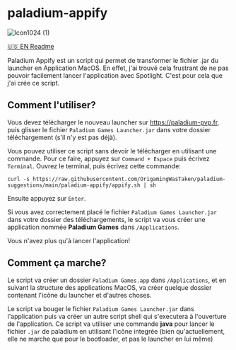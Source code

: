 # paladium-appify

![Icon1024 (1)](https://github.com/OrigamingWasTaken/paladium-appify/assets/74014262/142adf44-c54c-4c59-90aa-731413cd7eb4)

[🇺🇸 EN Readme](https://github.com/OrigamingWasTaken/paladium-appify/blob/main/README_EN.md)

Paladium Appify est un script qui permet de transformer le fichier .jar du launcher en Application MacOS.
En effet, j'ai trouvé cela frustrant de ne pas pouvoir facilement lancer l'application avec Spotlight. C'est pour cela que j'ai crée ce script.

## Comment l'utiliser?

Vous devez télécharger le nouveau launcher sur https://paladium-pvp.fr, puis glisser le fichier `Paladium Games Launcher.jar` dans votre dossier téléchargement (s'il n'y est pas déjà).

Vous pouvez utiliser ce script sans devoir le télécharger en utilisant une commande. Pour ce faire, appuyez sur `Command + Espace` puis écrivez `Terminal`. Ouvrez le terminal, puis écrivez cette commande:

`curl -s https://raw.githubusercontent.com/OrigamingWasTaken/paladium-suggestions/main/paladium-appify/appify.sh | sh`

Ensuite appuyez sur `Enter`.

Si vous avez correctement placé le fichier `Paladium Games Launcher.jar` dans votre dossier des téléchargements, le script va vous créer une application nommée **Paladium Games** dans `/Applications`.

Vous n'avez plus qu'à lancer l'application!

## Comment ça marche?

Le script va créer un dossier `Paladium Games.app` dans `/Applications`, et en suivant la structure des applications MacOS, va créer quelque dossier contenant l'icône du launcher et d'autres choses.

Le script va bouger le fichier `Paladium Games Launcher.jar` dans l'application puis va créer un autre script shell qui s'executera à l'ouverture de l'application. Ce script va utiliser une commande **java** pour lancer le fichier `.jar` de paladium en utilisant l'icône integrée (bien qu'actuellement, elle ne marche que pour le bootloader, et pas le launcher en lui même)

